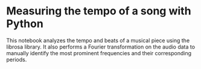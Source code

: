 # Measuring the tempo of a song with Python 

This notebook analyzes the tempo and beats of a musical piece using the librosa library. It also performs a Fourier transformation on the audio data to manually identify the most prominent frequencies and their corresponding periods. 
